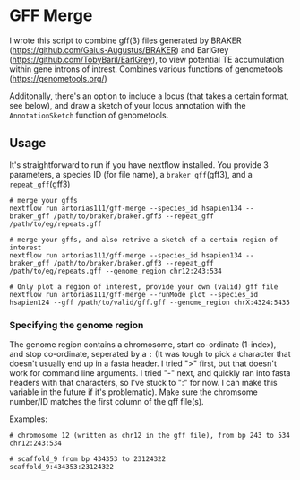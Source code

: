 # GFF Merge
I wrote this script to combine gff(3) files generated by BRAKER (https://github.com/Gaius-Augustus/BRAKER) and EarlGrey (https://github.com/TobyBaril/EarlGrey), to view potential TE accumulation within gene introns of intrest. Combines various functions of genometools (https://genometools.org/)

Additonally, there's an option to include a locus (that takes a certain format, see below), and draw a sketch of your locus annotation with the `AnnotationSketch` function of genometools. 

## Usage 
It's straightforward to run if you have nextflow installed. You provide 3 parameters, a species ID (for file name), a `braker_gff`(gff3), and a `repeat_gff`(gff3)
```shell
# merge your gffs
nextflow run artorias111/gff-merge --species_id hsapien134 --braker_gff /path/to/braker/braker.gff3 --repeat_gff /path/to/eg/repeats.gff

# merge your gffs, and also retrive a sketch of a certain region of interest
nextflow run artorias111/gff-merge --species_id hsapien134 --braker_gff /path/to/braker/braker.gff3 --repeat_gff /path/to/eg/repeats.gff --genome_region chr12:243:534

# Only plot a region of interest, provide your own (valid) gff file
nextflow run artorias111/gff-merge --runMode plot --species_id hsapien124 --gff /path/to/valid/gff.gff --genome_region chrX:4324:5435
```

### Specifying the genome region
The genome region contains a chromosome, start co-ordinate (1-index), and stop co-ordinate, seperated by a `:` (It was tough to pick a character that doesn't usually end up in a fasta header. I tried ">" first, but that doesn't work for command line arguments. I tried "-" next, and quickly ran into fasta headers with that characters, so I've stuck to ":" for now. I can make this variable in the future if it's problematic). Make sure the chromsome number/ID matches the first column of the gff file(s). 

Examples: 
```shell
# chromosome 12 (written as chr12 in the gff file), from bp 243 to 534
chr12:243:534

# scaffold_9 from bp 434353 to 23124322
scaffold_9:434353:23124322
```
